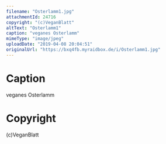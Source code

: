 ```yaml
---
filename: "Osterlamm1.jpg"
attachmentId: 24716
copyright: "(c)VeganBlatt"
altText: "Osterlamm1"
caption: "veganes Osterlamm"
mimeType: "image/jpeg"
uploadDate: "2019-04-08 20:04:51"
originalUrl: "https://bxq4fb.myraidbox.de/i/Osterlamm1.jpg"
---
```


# Caption

veganes Osterlamm

# Copyright

(c)VeganBlatt
